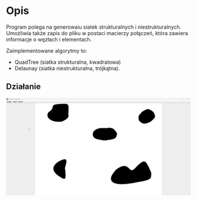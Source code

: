 # Opis

Program polega na generowaiu siatek strukturalnych i niestrukturalnych. Umożliwia także zapis do pliku w postaci macierzy połączeń, która zawiera informacje o węzłach i elementach. 

Zaimplementowane algorytmy to: 
- QuadTree (siatka strukturalna, kwadratowa) 
- Delaunay (siatka niestrukturalna, trójkątna).


## Działanie

![](https://github.com/agnieszkagilarska/meshes/blob/main/dzialanie.gif)
